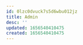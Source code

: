 ```yaml
---
id: 0lzc0dvuck7s5d6wbu012jz
title: Admin
desc: ''
updated: 1656540410475
created: 1656540410475
---
```


